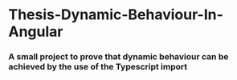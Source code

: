 # Thesis-Dynamic-Behaviour-In-Angular

### A small project to prove that dynamic behaviour can be achieved by the use of the Typescript import
